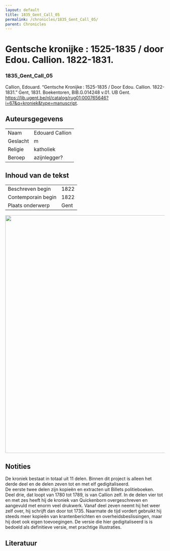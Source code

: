 ```yaml
---
layout: default
title: 1835_Gent_Call_05
permalink: /chronicles/1835_Gent_Call_05/
parent: Chronicles
--- 
```



# Gentsche kronijke : 1525-1835 / door Edou. Callion. 1822-1831. 

### 1835_Gent_Call_05 

Callion, Edouard. “Gentsche Kronijke : 1525-1835 / Door Edou. Callion. 1822-1831.” Gent, 1831. Boekentoren, BIB.G.014248  v.01. UB Gent. https://lib.ugent.be/nl/catalog/rug01:000765646?i=67&q=kroniek&type=manuscript. 

## Auteursgegevens 

| | | 
| --------------- | --------------- | 
| Naam | Edouard Callion | 
| Geslacht | m | 
| Religie | katholiek | 
| Beroep | azijnlegger? | 

## Inhoud van de tekst 

| | | 
| --------------- | --------------- | 
| Beschreven begin | 1822 | 
| Contemporain begin | 1822 | 
| Plaats onderwerp | Gent | 

[<img src="..\..\barplots_chronicles\1835_Gent_Call_05.jpg" width="750"/>](..\..\barplots_chronicles\1835_Gent_Call_05.jpg) 

## Notities 

De kroniek bestaat in totaal uit 11 delen. Binnen dit project is alleen het derde deel en de delen zeven tot en met elf gedigitaliseerd.  
De eerste twee delen zijn kopieën en extracten uit Billets politieboeken. Deel drie, dat loopt van 1780 tot 1789, is van Callion zelf. In de delen vier tot en met zes heeft hij de kroniek van Quickenborn overgeschreven en aangevuld met enorm veel drukwerk. Vanaf deel zeven neemt hij het weer zelf over, hij schrijft dan door tot 1735. Naarmate de tijd vordert gebruikt hij steeds meer kopieën van krantenberichten en overheidsbeslissingen, maar hij doet ook eigen toevoegingen. De versie die hier gedigitaliseerd is is bedoeld als definitieve versie, met prachtige illustraties.

## Literatuur 

